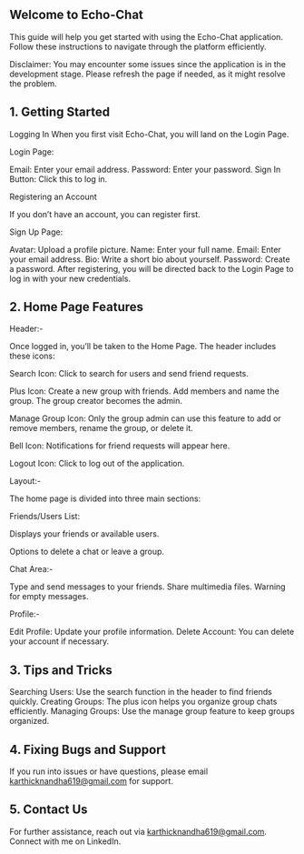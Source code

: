 ## Welcome to Echo-Chat

This guide will help you get started with using the Echo-Chat application. Follow these instructions to navigate through the platform efficiently.

Disclaimer:
You may encounter some issues since the application is in the development stage. Please refresh the page if needed, as it might resolve the problem.

## 1. Getting Started

Logging In
When you first visit Echo-Chat, you will land on the Login Page.

Login Page:

Email: Enter your email address.
Password: Enter your password.
Sign In Button: Click this to log in.

Registering an Account

If you don’t have an account, you can register first.

Sign Up Page:

Avatar: Upload a profile picture.
Name: Enter your full name.
Email: Enter your email address.
Bio: Write a short bio about yourself.
Password: Create a password.
After registering, you will be directed back to the Login Page to log in with your new credentials.

## 2. Home Page Features

Header:-

Once logged in, you’ll be taken to the Home Page. The header includes these icons:

Search Icon: Click to search for users and send friend requests.

Plus Icon: Create a new group with friends. Add members and name the group. The group creator becomes the admin.

Manage Group Icon: Only the group admin can use this feature to add or remove members, rename the group, or delete it.

Bell Icon: Notifications for friend requests will appear here.

Logout Icon: Click to log out of the application.

Layout:-

The home page is divided into three main sections:

Friends/Users List:

Displays your friends or available users.

Options to delete a chat or leave a group.

Chat Area:-

Type and send messages to your friends.
Share multimedia files.
Warning for empty messages.

Profile:-

Edit Profile: Update your profile information.
Delete Account: You can delete your account if necessary.

## 3. Tips and Tricks

Searching Users: Use the search function in the header to find friends quickly.
Creating Groups: The plus icon helps you organize group chats efficiently.
Managing Groups: Use the manage group feature to keep groups organized.

## 4. Fixing Bugs and Support

If you run into issues or have questions, please email karthicknandha619@gmail.com for support.

## 5. Contact Us

For further assistance, reach out via karthicknandha619@gmail.com.
Connect with me on LinkedIn.
